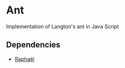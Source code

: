 Ant
===

Implementation of Langton's ant in Java Script

Dependencies
------------
* [Raphaël](http://raphaeljs.com/)
